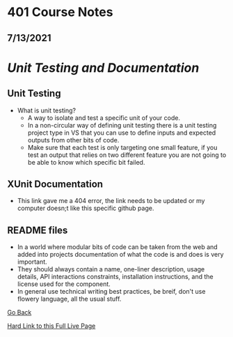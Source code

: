 # 401 Course Notes
## 7/13/2021

# *Unit Testing and Documentation*

## Unit Testing ##

- What is unit testing?
  - A way to isolate and test a specific unit of your code.
  - In a non-circular way of defining unit testing there is a unit testing project type in VS that you can use to define inputs and expected outputs from other bits of code.
  - Make sure that each test is only targeting one small feature, if you test an output that relies on two different feature you are not going to be able to know which specific bit failed.

## XUnit Documentation ##

- This link gave me a 404 error, the link needs to be updated or my computer doesn;t like this specific github page.

## README files ##

- In a world where modular bits of code can be taken from the web and added into projects documentation of what the code is and does is very important.
- They should always contain a name, one-liner description, usage details, API interactions constraints, installation instructions, and the license used for the component.
- In general use technical writing best practices, be breif, don't use flowery language, all the usual stuff.

[Go Back](README.md)

[Hard Link to this Full Live Page](https://charles-bofferding.github.io/reading-notes/401-02.html)